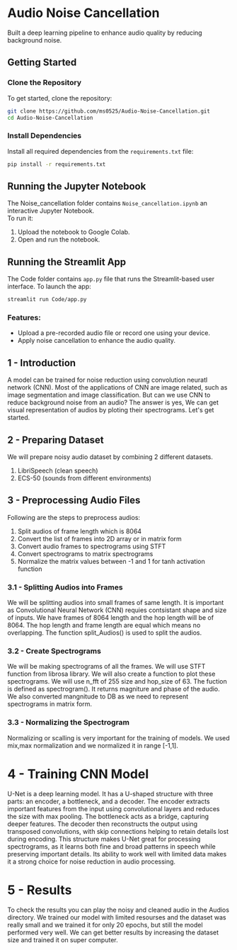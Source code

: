 # Audio Noise Cancellation

Built a deep learning pipeline to enhance audio quality by reducing background noise.

## Getting Started

### Clone the Repository

To get started, clone the repository:

```bash
git clone https://github.com/ms0525/Audio-Noise-Cancellation.git
cd Audio-Noise-Cancellation
```

### Install Dependencies

Install all required dependencies from the `requirements.txt` file:

```bash
pip install -r requirements.txt
```

## Running the Jupyter Notebook

The Noise_cancellation folder contains `Noise_cancellation.ipynb` an interactive Jupyter Notebook.\
To run it:

1. Upload the notebook to Google Colab.
2. Open and run the notebook.

## Running the Streamlit App

The Code folder contains `app.py` file that runs the Streamlit-based user interface. To launch the app:

```bash
streamlit run Code/app.py
```

### Features:

- Upload a pre-recorded audio file or record one using your device.
- Apply noise cancellation to enhance the audio quality.

## 1 - Introduction

A model can be trained for noise reduction using convolution neuratl network (CNN). Most of the applications of CNN are image related, such as image segmentation and image classification. But can we use CNN to reduce background noise from an audio? The answer is yes, We can get visual representation of audios by ploting their spectrograms. Let's get started.

## 2 - Preparing Dataset

We will prepare noisy audio dataset by combining 2 different datasets.
    
1. LibriSpeech (clean speech)
2. ECS-50 (sounds from different environments)

## 3 - Preprocessing Audio Files

Following are the steps to preprocess audios:

1. Split audios of frame length which is 8064
2. Convert the list of frames into 2D array or in matrix form
3. Convert audio frames to spectrograms using STFT
4. Convert spectrograms to matrix spectrograms
5. Normalize the matrix values between -1 and 1 for tanh activation function


### 3.1 - Splitting Audios into Frames

We will be splitting audios into small frames of same length. It is important as Convolutional Neural Network (CNN) requies contsistant shape and size of inputs. We have frames of 8064 length and the hop length will be of 8064. The hop length and frame length are equal which means no overlapping. The function split_Audios() is used to split the audios.

### 3.2 - Create Spectrograms

We will be making spectrograms of all the frames. We will use STFT function from librosa library. We will also create a function to plot these spectrograms. We will use n_fft of 255 size and hop_size of 63. The fuction is defined as spectrogram(). It returns magniture and phase of the audio. We also converted mangnitude to DB as we need to represent spectrograms in matrix form.

### 3.3 - Normalizing the Spectrogram

Normalizing or scalling is very important for the training of models. We used mix,max normalization and we normalized it in range [-1,1].

# 4 - Training CNN Model

U-Net is a deep learning model. It has a U-shaped structure with three parts: an encoder, a bottleneck, and a decoder. The encoder extracts important features from the input using convolutional layers and reduces the size with max pooling. The bottleneck acts as a bridge, capturing deeper features. The decoder then reconstructs the output using transposed convolutions, with skip connections helping to retain details lost during encoding. This structure makes U-Net great for processing spectrograms, as it learns both fine and broad patterns in speech while preserving important details. Its ability to work well with limited data makes it a strong choice for noise reduction in audio processing.

# 5 - Results

To check the results you can play the noisy and cleaned audio in the Audios directory. We trained our model with limited resourses and the dataset was really small and we trained it for only 20 epochs, but still the model performed very well. We can get better results by increasing the dataset size and trained it on super computer.